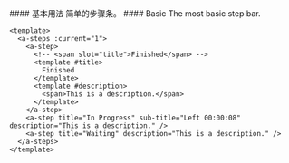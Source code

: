 <cn>
#### 基本用法
简单的步骤条。
</cn>

<us>
#### Basic
The most basic step bar.
</us>

```vue
<template>
  <a-steps :current="1">
    <a-step>
      <!-- <span slot="title">Finished</span> -->
      <template #title>
        Finished
      </template>
      <template #description>
        <span>This is a description.</span>
      </template>
    </a-step>
    <a-step title="In Progress" sub-title="Left 00:00:08" description="This is a description." />
    <a-step title="Waiting" description="This is a description." />
  </a-steps>
</template>
```
